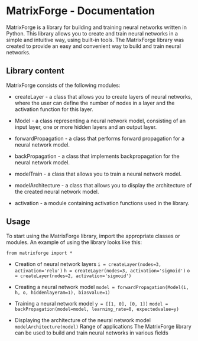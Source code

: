  # MatrixForge - Documentation

MatrixForge is a library for building and training neural networks written in Python. This library allows you to create and train neural networks in a simple and intuitive way, using built-in tools. The MatrixForge library was created to provide an easy and convenient way to build and train neural networks.

## Library content
MatrixForge consists of the following modules:

- createLayer - a class that allows you to create layers of neural networks, where the user can define the number of nodes in a layer and the activation function for this layer.

- Model - a class representing a neural network model, consisting of an input layer, one or more hidden layers and an output layer.

- forwardPropagation - a class that performs forward propagation for a neural network model.

- backPropagation - a class that implements backpropagation for the neural network model.

- modelTrain - a class that allows you to train a neural network model.

- modelArchitecture - a class that allows you to display the architecture of the created neural network model.

- activation - a module containing activation functions used in the library.

## Usage
To start using the MatrixForge library, import the appropriate classes or modules. An example of using the library looks like this:


``` from matrixforge import * ```

- Creation of neural network layers
``` i = createLayer(nodes=3, activation='relu') ```
``` h = createLayer(nodes=3, activation='sigmoid') ```
``` o = createLayer(nodes=2, activation='sigmoid') ```

- Creating a neural network model
``` model = forwardPropagation(Model(i, h, o, hiddenlayeram=1), biasvalue=1) ```

- Training a neural network model
``` y = [[1, 0], [0, 1]] ```
``` model = backPropagation(model=model, learning_rate=0, expectedvalue=y) ``` 

- Displaying the architecture of the neural network model
``` modelArchitecture(model) ```
Range of applications
The MatrixForge library can be used to build and train neural networks in various fields
